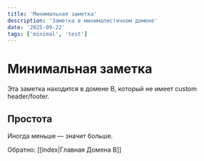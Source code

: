 ```yaml
---
title: 'Минимальная заметка'
description: 'Заметка в минималистичном домене'
date: '2025-09-22'
tags: ['minimal', 'test']
---
```


# Минимальная заметка

Эта заметка находится в домене B, который не имеет custom header/footer.

## Простота

Иногда меньше — значит больше.

Обратно: [[index|Главная Домена B]]